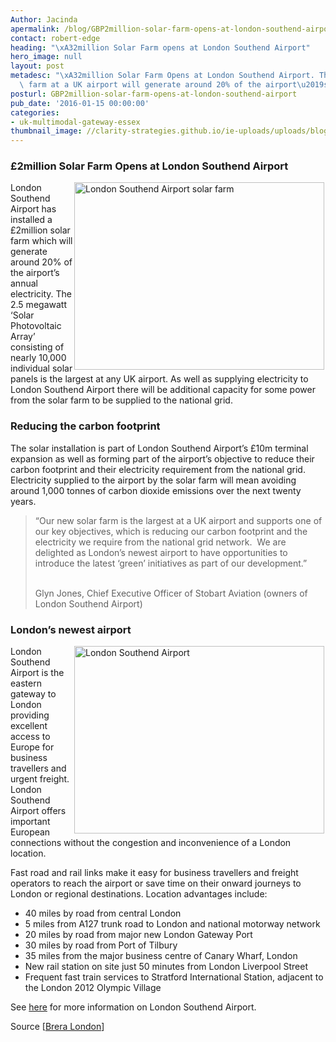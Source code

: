 ```yaml
---
Author: Jacinda
apermalink: /blog/GBP2million-solar-farm-opens-at-london-southend-airport
contact: robert-edge
heading: "\xA32million Solar Farm opens at London Southend Airport"
hero_image: null
layout: post
metadesc: "\xA32million Solar Farm Opens at London Southend Airport. The largest solar\
  \ farm at a UK airport will generate around 20% of the airport\u2019s annual electricity."
posturl: GBP2million-solar-farm-opens-at-london-southend-airport
pub_date: '2016-01-15 00:00:00'
categories:
- uk-multimodal-gateway-essex
thumbnail_image: //clarity-strategies.github.io/ie-uploads/uploads/blog/LSA_solar_Farm_mini.jpg
---
```


<h3>£2million Solar Farm Opens at London Southend Airport</h3><p><img alt='London Southend Airport solar farm' src='//clarity-strategies.github.io/ie-uploads/uploads/blog/LSA_solar_Farm_400.jpg' style='width: 400px; height: 300px; margin-left: 2px; margin-right: 2px; float: right;'/>London Southend Airport has installed a £2million solar farm which will generate around 20% of the airport’s annual electricity. The 2.5 megawatt ‘Solar Photovoltaic Array’ consisting of nearly 10,000 individual solar panels is the largest at any UK airport. As well as supplying electricity to London Southend Airport there will be additional capacity for some power from the solar farm to be supplied to the national grid.</p><h3>Reducing the carbon footprint</h3><p>The solar installation is part of London Southend Airport’s £10m terminal expansion as well as forming part of the airport’s objective to reduce their carbon footprint and their electricity requirement from the national grid. Electricity supplied to the airport by the solar farm will mean avoiding around 1,000 tonnes of carbon dioxide emissions over the next twenty years.</p><blockquote><p>“Our new solar farm is the largest at a UK airport and supports one of our key objectives, which is reducing our carbon footprint and the electricity we require from the national grid network.  We are delighted as London’s newest airport to have opportunities to introduce the latest ‘green’ initiatives as part of our development.”</p><p><br/>Glyn Jones, Chief Executive Officer of Stobart Aviation (owners of London Southend Airport)</p></blockquote><h3>London’s newest airport</h3><p><img alt='London Southend Airport' src='//clarity-strategies.github.io/ie-uploads/uploads/blog/LSA_exterior_400.jpg' style='width: 400px; height: 300px; margin-left: 2px; margin-right: 2px; float: right;'/>London Southend Airport is the eastern gateway to London providing excellent access to Europe for business travellers and urgent freight. London Southend Airport offers important European connections without the congestion and inconvenience of a London location.</p><p>Fast road and rail links make it easy for business travellers and freight operators to reach the airport or save time on their onward journeys to London or regional destinations. Location advantages include:</p><ul><li>40 miles by road from central London</li><li>5 miles from A127 trunk road to London and national motorway network</li><li>20 miles by road from major new London Gateway Port</li><li>30 miles by road from Port of Tilbury</li><li>35 miles from the major business centre of Canary Wharf, London</li><li>New rail station on site just 50 minutes from London Liverpool Street</li><li>Frequent fast train services to Stratford International Station, adjacent to the London 2012 Olympic Village</li></ul><p>See <a href='http://investessex.co.uk/studies/place-studies/london-southend-airport'>here</a> for more information on London Southend Airport.</p><p>Source [<a href='http://www.brera-london.com/new-solar-farm-opens-at-london-southend-airport/'>Brera London</a>]</p>